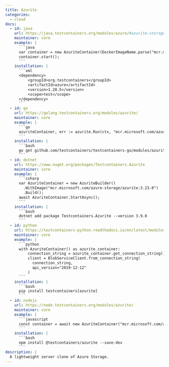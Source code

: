 ```yaml
---
title: Azurite
categories:
  - cloud
docs:
  - id: java
    url: https://java.testcontainers.org/modules/azure/#azurite-storage-emulator
    maintainer: core
    example: |
      ```java
      var container = new AzuriteContainer(DockerImageName.parse("mcr.microsoft.com/azure-storage/azurite:3.33.0"));
      container.start();
      ```
    installation: |
      ```xml
      <dependency>
          <groupId>org.testcontainers</groupId>
          <artifactId>azure</artifactId>
          <version>1.20.5</version>
          <scope>test</scope>
      </dependency>
      ```
  - id: go
    url: https://golang.testcontainers.org/modules/azurite/
    maintainer: core
    example: |
      ```go
      azuriteContainer, err := azurite.Run(ctx, "mcr.microsoft.com/azure-storage/azurite:3.28.0")
      ```
    installation: |
      ```bash
      go get github.com/testcontainers/testcontainers-go/modules/azurite
      ```
  - id: dotnet
    url: https://www.nuget.org/packages/Testcontainers.Azurite
    maintainer: core
    example: |
      ```csharp
      var AzuriteContainer = new AzuriteBuilder()
        .WithImage("mcr.microsoft.com/azure-storage/azurite:3.23.0")
        .Build();
      await AzuriteContainer.StartAsync();
      ```
    installation: |
      ```bash
      dotnet add package Testcontainers.Azurite --version 3.9.0
      ```
  - id: python
    url: https://testcontainers-python.readthedocs.io/en/latest/modules/azurite/README.html
    maintainer: core
    example: |
      ```python
      with AzuriteContainer() as azurite_container:
          connection_string = azurite_container.get_connection_string()
          client = BlobServiceClient.from_connection_string(
            connection_string,
            api_version="2019-12-12"
          )
      ```
    installation: |
      ```bash
      pip install testcontainers[azurite]
      ```
  - id: nodejs
    url: https://node.testcontainers.org/modules/azurite/
    maintainer: core
    example: |
      ```javascript
      const container = await new AzuriteContainer("mcr.microsoft.com/azure-storage/azurite:3.33.0").start();
      ```
    installation: |
      ```bash
      npm install @testcontainers/azurite --save-dev
      ```
description: |
  A lightweight server clone of Azure Storage.
---
```

